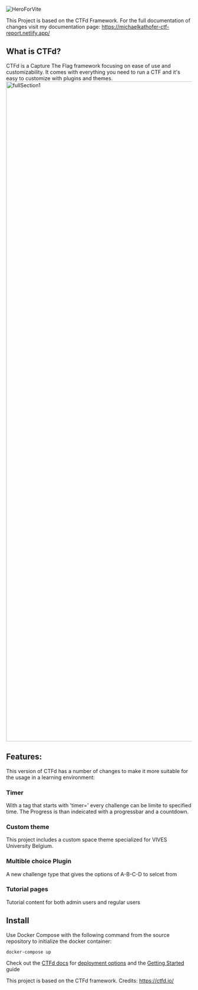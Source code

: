 
![HeroForVite](https://user-images.githubusercontent.com/56073279/144605529-2254339f-7956-4006-a254-2ddc914a0997.png)

This Project is based on the CTFd Framework. For the full documentation of changes visit my documentation page: https://michaelkathofer-ctf-report.netlify.app/

## What is CTFd?

CTFd is a Capture The Flag framework focusing on ease of use and customizability. It comes with everything you need to run a CTF and it's easy to customize with plugins and themes.<img width="1792" alt="fullSection1" src="https://user-images.githubusercontent.com/56073279/144607375-4102d604-ebaa-4cf8-86c1-87145bd8a164.png">


## Features:
This version of CTFd has a number of changes to make it more suitable for the usage in a learning environment:
### Timer
With a tag that starts with 'timer=' every challenge can be limite to specified time. The Progress is than indeicated with a progressbar and a countdown.
### Custom theme
This project includes a custom space theme specialized for VIVES University Belgium.
### Multible choice Plugin
A new challenge type that gives the options of A-B-C-D to selcet from
### Tutorial pages
Tutorial content for both admin users and regular users



## Install

Use Docker Compose with the following command from the source repository to initialize the docker container:

`docker-compose up`

Check out the [CTFd docs](https://docs.ctfd.io/) for [deployment options](https://docs.ctfd.io/docs/deployment/) and the [Getting Started](https://docs.ctfd.io/tutorials/getting-started/) guide

This project is based on the CTFd framework. Credits: https://ctfd.io/

